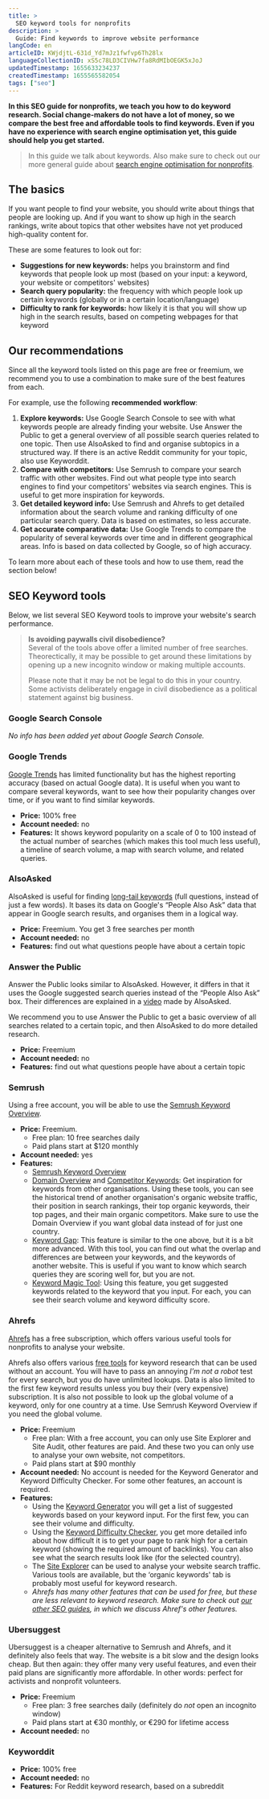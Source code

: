 ```yaml
---
title: >
  SEO keyword tools for nonprofits
description: >
  Guide: Find keywords to improve website performance
langCode: en
articleID: KWjdjtL-631d_Yd7mJz1fwfvp6Th28lx
languageCollectionID: xS5c78LD3CIVHw7fa8RdMIbOEGK5xJoJ
updatedTimestamp: 1655633234237
createdTimestamp: 1655565582054
tags: ["seo"]
---
```


**In this SEO guide for nonprofits, we teach you how to do keyword research. Social change-makers do not have a lot of money, so we compare the best free and affordable tools to find keywords. Even if you have no experience with search engine optimisation yet, this guide should help you get started.**

> In this guide we talk about keywords. Also make sure to check out our more general guide about [search engine optimisation for nonprofits](/tools/seo).

## The basics

If you want people to find your website, you should write about things that people are looking up. And if you want to show up high in the search rankings, write about topics that other websites have not yet produced high-quality content for.

These are some features to look out for:

-   **Suggestions for new keywords:** helps you brainstorm and find keywords that people look up most (based on your input: a keyword, your website or competitors' websites)
-   **Search query popularity:** the frequency with which people look up certain keywords (globally or in a certain location/language)
-   **Difficulty to rank for keywords:** how likely it is that you will show up high in the search results, based on competing webpages for that keyword

## Our recommendations

Since all the keyword tools listed on this page are free or freemium, we recommend you to use a combination to make sure of the best features from each.

For example, use the following **recommended** **workflow**:

1.  **Explore keywords:** Use Google Search Console to see with what keywords people are already finding your website. Use Answer the Public to get a general overview of all possible search queries related to one topic. Then use AlsoAsked to find and organise subtopics in a structured way. If there is an active Reddit community for your topic, also use Keyworddit.
2.  **Compare with competitors:** Use Semrush to compare your search traffic with other websites. Find out what people type into search engines to find your competitors' websites via search engines. This is useful to get more inspiration for keywords.
3.  **Get detailed keyword info:** Use Semrush and Ahrefs to get detailed information about the search volume and ranking difficulty of one particular search query. Data is based on estimates, so less accurate.
4.  **Get accurate comparative data:** Use Google Trends to compare the popularity of several keywords over time and in different geographical areas. Info is based on data collected by Google, so of high accuracy.

To learn more about each of these tools and how to use them, read the section below!

## SEO Keyword tools

Below, we list several SEO Keyword tools to improve your website's search performance.

> **Is avoiding paywalls civil disobedience?**  
> Several of the tools above offer a limited number of free searches. Theorectically, it may be possible to get around these limitations by opening up a new incognito window or making multiple accounts.
> 
> Please note that it may be not be legal to do this in your country. Some activists deliberately engage in civil disobedience as a political statement against big business.

### Google Search Console

_No info has been added yet about Google Search Console._

### Google Trends

[Google Trends](https://trends.google.com/trends/) has limited functionality but has the highest reporting accuracy (based on actual Google data). It is useful when you want to compare several keywords, want to see how their popularity changes over time, or if you want to find similar keywords.

-   **Price:** 100% free
-   **Account needed:** no
-   **Features:** It shows keyword popularity on a scale of 0 to 100 instead of the actual number of searches (which makes this tool much less useful), a timeline of search volume, a map with search volume, and related queries.

### **AlsoAsked**

AlsoAsked is useful for finding [long-tail keywords](https://www.wordstream.com/long-tail-keywords) (full questions, instead of just a few words). It bases its data on Google's “People Also Ask” data that appear in Google search results, and organises them in a logical way.

-   **Price:** Freemium. You get 3 free searches per month
-   **Account needed:** no
-   **Features:** find out what questions people have about a certain topic

### **Answer the Public**

Answer the Public looks similar to AlsoAsked. However, it differs in that it uses the Google suggested search queries instead of the “People Also Ask” box. Their differences are explained in a [video](https://www.youtube.com/watch?v=9z4IbchVW7Y) made by AlsoAsked.

We recommend you to use Answer the Public to get a basic overview of all searches related to a certain topic, and then AlsoAsked to do more detailed research.

-   **Price:** Freemium
-   **Account needed:** no
-   **Features:** find out what questions people have about a certain topic

### Semrush

Using a free account, you will be able to use the [Semrush Keyword Overview](https://www.semrush.com/analytics/keywordoverview/).

-   **Price:** Freemium.
    -   Free plan: 10 free searches daily
    -   Paid plans start at $120 monthly
-   **Account needed:** yes
-   **Features:**
    -   [Semrush Keyword Overview](https://www.semrush.com/analytics/keywordoverview/)
    -   [Domain Overview](https://www.semrush.com/analytics/overview/) and [Competitor Keywords](https://www.semrush.com/analytics/organic/overview): Get inspiration for keywords from other organisations. Using these tools, you can see the historical trend of another organisation's organic website traffic, their position in search rankings, their top organic keywords, their top pages, and their main organic competitors. Make sure to use the Domain Overview if you want global data instead of for just one country.
    -   [Keyword Gap](https://www.semrush.com/analytics/keywordgap/): This feature is similar to the one above, but it is a bit more advanced. With this tool, you can find out what the overlap and differences are between your keywords, and the keywords of another website. This is useful if you want to know which search queries they are scoring well for, but you are not.
    -   [Keyword Magic Tool](https://www.semrush.com/analytics/keywordmagic/): Using this feature, you get suggested keywords related to the keyword that you input. For each, you can see their search volume and keyword difficulty score.

### **Ahrefs**

[Ahrefs](https://ahrefs.com) has a free subscription, which offers various useful tools for nonprofits to analyse your website.

Ahrefs also offers various [free tools](https://ahrefs.com/free-seo-tools) for keyword research that can be used without an account. You will have to pass an annoying _I’m not a robot_ test for every search, but you do have unlimited lookups. Data is also limited to the first few keyword results unless you buy their (very expensive) subscription. It is also not possible to look up the global volume of a keyword, only for one country at a time. Use Semrush Keyword Overview if you need the global volume.

-   **Price:** Freemium
    -   Free plan: With a free account, you can only use Site Explorer and Site Audit, other features are paid. And these two you can only use to analyse your own website, not competitors.
    -   Paid plans start at $90 monthly
-   **Account needed:** No account is needed for the Keyword Generator and Keyword Difficulty Checker. For some other features, an account is required.
-   **Features:**
    -   Using the [Keyword Generator](https://ahrefs.com/keyword-generator) you will get a list of suggested keywords based on your keyword input. For the first few, you can see their volume and difficulty.
    -   Using the [Keyword Difficulty Checker](https://ahrefs.com/keyword-difficulty), you get more detailed info about how difficult it is to get your page to rank high for a certain keyword (showing the required amount of backlinks). You can also see what the search results look like (for the selected country).
    -   The [Site Explorer](https://app.ahrefs.com/site-explorer) can be used to analyse your website search traffic. Various tools are available, but the ‘organic keywords' tab is probably most useful for keyword research.
    -   _Ahrefs has many other features that can be used for free, but these are less relevant to keyword research. Make sure to check out_ [_our other SEO guides_](/tools/seo)_, in which we discuss Ahref's other features._

### Ubersuggest

Ubersuggest is a cheaper alternative to Semrush and Ahrefs, and it definitely also feels that way. The website is a bit slow and the design looks cheap. But then again: they offer many very useful features, and even their paid plans are significantly more affordable. In other words: perfect for activists and nonprofit volunteers.

-   **Price:** Freemium
    -   Free plan: 3 free searches daily (definitely do _not_ open an incognito window)
    -   Paid plans start at €30 monthly, or €290 for lifetime access
-   **Account needed:** no

### **Keyworddit**

-   **Price:** 100% free
-   **Account needed:** no
-   **Features:** For Reddit keyword research, based on a subreddit